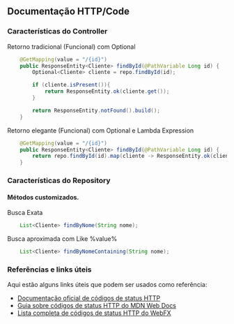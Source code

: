 ## Documentação HTTP/Code

### Características do Controller

Retorno tradicional (Funcional) com Optional

``` java
    @GetMapping(value = "/{id}")
    public ResponseEntity<Cliente> findById(@PathVariable Long id) {
        Optional<Cliente> cliente = repo.findById(id);

        if (cliente.isPresent()){
            return ResponseEntity.ok(cliente.get());
        }

        return ResponseEntity.notFound().build();
    }
```

Retorno elegante (Funcional) com Optional e Lambda Expression

``` java
    @GetMapping(value = "/{id}")
    public ResponseEntity<Cliente> findById(@PathVariable Long id) {
        return repo.findById(id).map(cliente -> ResponseEntity.ok(cliente)).orElse(ResponseEntity.notFound().build());
    }
```

### Características do Repository

#### Métodos customizados.

Busca Exata
``` java
    List<Cliente> findByNome(String nome);
```

Busca aproximada com Like %value%
``` java
    List<Cliente> findByNomeContaining(String nome);
```


### Referências e links úteis

Aqui estão alguns links úteis que podem ser usados como referência:

- [Documentação oficial de códigos de status HTTP](https://www.iana.org/assignments/http-status-codes/http-status-codes.xhtml)
- [Guia sobre códigos de status HTTP do MDN Web Docs](https://developer.mozilla.org/pt-BR/docs/Web/HTTP/Status)
- [Lista completa de códigos de status HTTP do WebFX](https://www.webfx.com/web-development/glossary/http-status-codes/)
